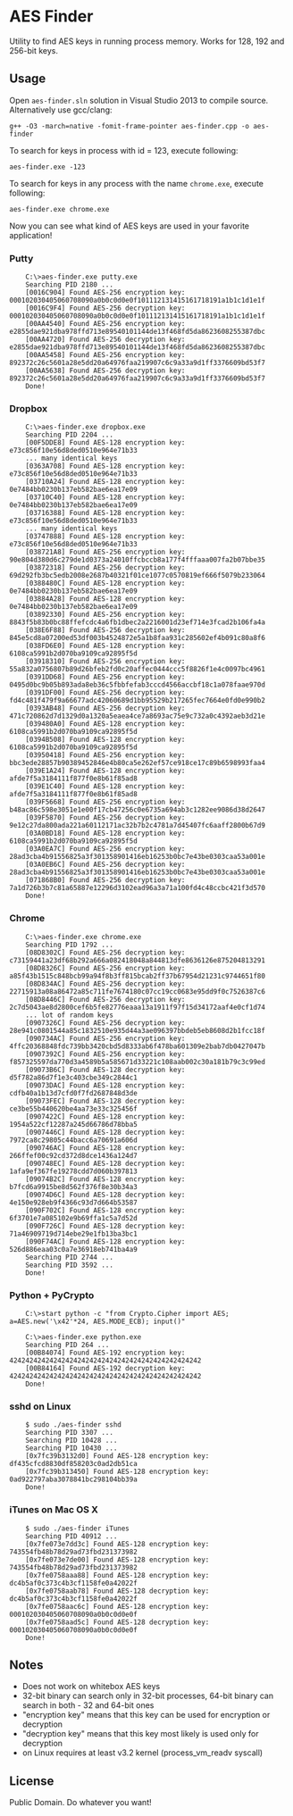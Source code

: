 AES Finder
==========

Utility to find AES keys in running process memory.
Works for 128, 192 and 256-bit keys.


Usage
-----

Open `aes-finder.sln` solution in Visual Studio 2013 to compile source. Alternatively use gcc/clang:

    g++ -O3 -march=native -fomit-frame-pointer aes-finder.cpp -o aes-finder

To search for keys in process with id = 123, execute following:

    aes-finder.exe -123

To search for keys in any process with the name `chrome.exe`, execute following:

    aes-finder.exe chrome.exe

Now you can see what kind of AES keys are used in your favorite application!

### Putty
```
    C:\>aes-finder.exe putty.exe
    Searching PID 2180 ...
    [0016C904] Found AES-256 encryption key: 000102030405060708090a0b0c0d0e0f101112131415161718191a1b1c1d1e1f
    [0016C9F4] Found AES-256 decryption key: 000102030405060708090a0b0c0d0e0f101112131415161718191a1b1c1d1e1f
    [00AA4540] Found AES-256 encryption key: e2855dae921dba978ffd713e89540101144de13f468fd5da8623608255387dbc
    [00AA4720] Found AES-256 decryption key: e2855dae921dba978ffd713e89540101144de13f468fd5da8623608255387dbc
    [00AA5458] Found AES-256 encryption key: 892372c26c5601a28e5dd20a64976faa219907c6c9a33a9d1ff3376609bd53f7
    [00AA5638] Found AES-256 decryption key: 892372c26c5601a28e5dd20a64976faa219907c6c9a33a9d1ff3376609bd53f7
    Done!
```
### Dropbox
```
    C:\>aes-finder.exe dropbox.exe
    Searching PID 2204 ...
    [00F5DDE8] Found AES-128 encryption key: e73c856f10e56d8ded0510e964e71b33
    ... many identical keys
    [0363A708] Found AES-128 encryption key: e73c856f10e56d8ded0510e964e71b33
    [03710A24] Found AES-128 encryption key: 0e7484bb0230b137eb582bae6ea17e09
    [03710C40] Found AES-128 encryption key: 0e7484bb0230b137eb582bae6ea17e09
    [03716388] Found AES-128 encryption key: e73c856f10e56d8ded0510e964e71b33
    ... many identical keys
    [03747888] Found AES-128 encryption key: e73c856f10e56d8ded0510e964e71b33
    [038721A8] Found AES-256 encryption key: 90e804d380d6c279de1d0373a24010ffcbccb8a177f4fffaaa007fa2b07bbe35
    [03872318] Found AES-256 decryption key: 69d292fb3bc5edb2008e2687b40321f01ce1077c0570819ef666f5079b233064
    [0388480C] Found AES-128 encryption key: 0e7484bb0230b137eb582bae6ea17e09
    [03884A28] Found AES-128 encryption key: 0e7484bb0230b137eb582bae6ea17e09
    [03892330] Found AES-256 encryption key: 8843f5b83b0bc88ffefcdc4a6fb1dbec2a2216001d23ef714e3fcad2b106fa4a
    [038E6F88] Found AES-256 decryption key: 845e5cd8a07200ed53df003b4524872e5a1b8faa931c285602ef4b091c80a8f6
    [038FD6E0] Found AES-128 encryption key: 6108ca5991b2d070ba9109ca92895f5d
    [03918310] Found AES-256 encryption key: 55a832a0756807b89d26bfeb2fd0c20affec0444ccc5f8826f1e4c0097bc4961
    [0391DD68] Found AES-256 encryption key: 0495d0bc9b05b893ada8eb36c5fbbfefab3cccd4566accbf18c1a078faae970d
    [0391DF00] Found AES-256 decryption key: fd4c481f479f9a66677adc42060689d1bb95529b217265fec7664e0fd0e990b2
    [0393AB48] Found AES-256 decryption key: 471c720862d7d1329d0a1320a5eaea4ce7a8693ac75e9c732a0c4392aeb3d21e
    [039480A0] Found AES-128 encryption key: 6108ca5991b2d070ba9109ca92895f5d
    [0394B508] Found AES-128 encryption key: 6108ca5991b2d070ba9109ca92895f5d
    [03950418] Found AES-256 encryption key: bbc3ede28857b90389452846e4b80ca5e262ef57ce918ce17c89b6598993faa4
    [039E1A24] Found AES-128 encryption key: afde7f5a3184111f877f0e8b61f85ad8
    [039E1C40] Found AES-128 encryption key: afde7f5a3184111f877f0e8b61f85ad8
    [039F5668] Found AES-256 encryption key: b48ac86c598e3051e1e00f17cb47256c0e6735a694ab3c1282ee9086d38d2647
    [039F5870] Found AES-256 decryption key: 9e12c27da800ada221a60112171ac32b7b2c4781a7d45407fc6aaff2800b67d9
    [03A0BD18] Found AES-128 encryption key: 6108ca5991b2d070ba9109ca92895f5d
    [03A0EA7C] Found AES-256 encryption key: 28ad3cba4b91556825a3f301358901416eb16253b0bc7e43be0303caa53a001e
    [03A0EB6C] Found AES-256 decryption key: 28ad3cba4b91556825a3f301358901416eb16253b0bc7e43be0303caa53a001e
    [071868B0] Found AES-256 decryption key: 7a1d726b3b7c81a65887e12296d3102ead96a3a71a100fd4c48ccbc421f3d570
    Done!
```
### Chrome
```
    C:\>aes-finder.exe chrome.exe
    Searching PID 1792 ...
    [08D8302C] Found AES-256 decryption key: c73159441a23df68b292a666a082418048a844813dfe8636126e875204813291
    [08D8326C] Found AES-256 encryption key: a85f43b1515c848bcb99a94f8b3ff815bcab2ff37b67954d21231c9744651f80
    [08D834AC] Found AES-256 decryption key: 22715913a08a86472a85c711fe7674180c07cc19cc0683e95dd9f0c7526387c6
    [08D8446C] Found AES-256 decryption key: 2c7d5043ae8d2800cef6b5fe82776eaaa13a1911f97f15d34172aaf4e0cf1d74
    ... lot of random keys
    [0907326C] Found AES-256 decryption key: 28e941c0801544a85c1832510e935d44a3ae096397bbdeb5eb8608d2b1fcc18f
    [090734AC] Found AES-256 encryption key: 4ffc20368848fdc739bb3420cbd5d8333ab6f478ba601309e2bab7db0427047b
    [0907392C] Found AES-256 encryption key: f857325597da770d3a4589b5a585671d33221c108aab002c30a181b79c3c99ed
    [09073B6C] Found AES-128 decryption key: d5f782a86d7f1e3c403cbe349c2844c1
    [09073DAC] Found AES-128 encryption key: cdfb40a1b13d7cfd0f7fd2687848d3de
    [09073FEC] Found AES-128 decryption key: ce3be55b440620be4aa73e33c325456f
    [0907422C] Found AES-128 encryption key: 1954a522cf12287a245d66786d78bba5
    [0907446C] Found AES-128 decryption key: 7972ca8c29805c44bacc6a70691a606d
    [090746AC] Found AES-128 encryption key: 266ffef00c92cd372d8dce1436a124d7
    [090748EC] Found AES-128 decryption key: 1afa9ef367fe19278cdd7d060b397813
    [09074B2C] Found AES-128 encryption key: b7fcd6a9915be8d562f376f8e30b34a3
    [09074D6C] Found AES-128 decryption key: 4e150e928eb9f4366c93d7d664b53587
    [090F702C] Found AES-128 encryption key: 6f3701e7a085102e9b69ffa1c5a7d52d
    [090F726C] Found AES-128 decryption key: 71a46909719d714ebe29e1fb13ba3bc1
    [090F74AC] Found AES-128 encryption key: 526d886eaa03c0a7e36918eb741ba4a9
    Searching PID 2744 ...
    Searching PID 3592 ...
    Done!
```
### Python + PyCrypto
```
    C:\>start python -c "from Crypto.Cipher import AES; a=AES.new('\x42'*24, AES.MODE_ECB); input()"
    
    C:\>aes-finder.exe python.exe
    Searching PID 264 ...
    [00B84074] Found AES-192 encryption key: 424242424242424242424242424242424242424242424242
    [00B84164] Found AES-192 decryption key: 424242424242424242424242424242424242424242424242
    Done!    
```
### sshd on Linux
```
    $ sudo ./aes-finder sshd
    Searching PID 3307 ...
    Searching PID 10428 ...
    Searching PID 10430 ...
    [0x7fc39b3132d0] Found AES-128 encryption key: df435cfcd8830df858203c0ad2db51ca
    [0x7fc39b313450] Found AES-128 encryption key: 0ad922797aba3078841bc298104bb39a
    Done!
```
### iTunes on Mac OS X
```
    $ sudo ./aes-finder iTunes
    Searching PID 40912 ...
    [0x7fe073e7dd3c] Found AES-128 encryption key: 743554fb48b78d29ad73fbd231373982
    [0x7fe073e7de00] Found AES-128 encryption key: 743554fb48b78d29ad73fbd231373982
    [0x7fe0758aaa88] Found AES-128 encryption key: dc4b5af0c373c4b3cf1158fe0a42022f
    [0x7fe0758aab78] Found AES-128 decryption key: dc4b5af0c373c4b3cf1158fe0a42022f
    [0x7fe0758aac6c] Found AES-128 encryption key: 000102030405060708090a0b0c0d0e0f
    [0x7fe0758aad5c] Found AES-128 decryption key: 000102030405060708090a0b0c0d0e0f
    Done!
```
Notes
-----

* Does not work on whitebox AES keys
* 32-bit binary can search only in 32-bit processes, 64-bit binary can search in both - 32 and 64-bit ones
* "encryption key" means that this key can be used for encryption or decryption
* "decryption key" means that this key most likely is used only for decryption
* on Linux requires at least v3.2 kernel (process_vm_readv syscall)

License
-------

Public Domain. Do whatever you want!
